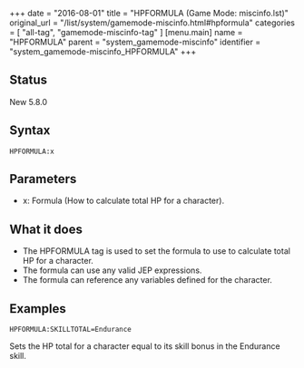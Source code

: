+++
date = "2016-08-01"
title = "HPFORMULA (Game Mode: miscinfo.lst)"
original_url = "/list/system/gamemode-miscinfo.html#hpformula"
categories = [ "all-tag", "gamemode-miscinfo-tag" ]
[menu.main]
    name = "HPFORMULA"
    parent = "system_gamemode-miscinfo"
    identifier = "system_gamemode-miscinfo_HPFORMULA"
+++

## Status

New 5.8.0

## Syntax

`HPFORMULA:x`

## Parameters

-   x: Formula (How to calculate total HP for
    a character).



What it does
------------

-   The HPFORMULA tag is used to set the formula to use to calculate
    total HP for a character.
-   The formula can use any valid JEP expressions.
-   The formula can reference any variables defined for the character.

Examples
--------

`HPFORMULA:SKILLTOTAL=Endurance`

Sets the HP total for a character equal to its skill bonus in the
Endurance skill.

